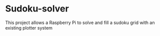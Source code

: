 # Sudoku-solver
This project allows a Raspberry Pi to solve and fill a sudoku grid with an existing plotter system
